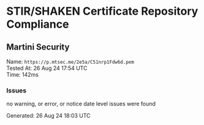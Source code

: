 # STIR/SHAKEN Certificate Repository Compliance

## Martini Security

Name: `https://p.mtsec.me/2e5a/C51nrp1Fdw6d.pem`\
Tested At: 26 Aug 24 17:54 UTC\
Time: 142ms

### Issues

no warning, or error, or notice date level issues were found

Generated: 26 Aug 24 18:03 UTC